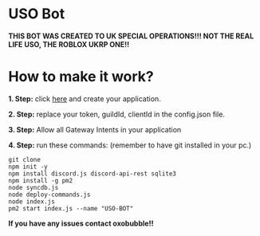 # USO Bot

**THIS BOT WAS CREATED TO UK SPECIAL OPERATIONS!!! NOT THE REAL LIFE USO, THE ROBLOX UKRP ONE!!**

# How to make it work?

**1. Step:** click [here](https://discord.com/developers/applications) and create your application.

**2. Step:** replace your token, guildId, clientId in the config.json file.

**3. Step:** Allow all Gateway Intents in your application

**4. Step:** run these commands: (remember to have git installed in your pc.)
```
git clone 
npm init -y
npm install discord.js discord-api-rest sqlite3
npm install -g pm2
node syncdb.js
node deploy-commands.js
node index.js
pm2 start index.js --name "USO-BOT"
```

**If you have any issues contact oxobubble!!**
